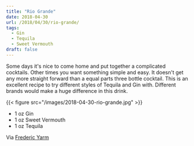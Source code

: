 ```yaml
---
title: "Rio Grande"
date: 2018-04-30
url: /2018/04/30/rio-grande/
tags:
  - Gin
  - Tequila
  - Sweet Vermouth
draft: false
---
```


Some days it's nice to come home and put together a complicated cocktails. Other times you want something simple and easy. It doesn't get any more straight forward than a equal parts three bottle cocktail. This is an excellent recipe to try different styles of Tequila and Gin with. Different brands would make a huge difference in this drink.


{{< figure src="/images/2018-04-30-rio-grande.jpg" >}}

* 1 oz Gin
* 1 oz Sweet Vermouth
* 1 oz Tequila


Via [Frederic Yarm](https://www.instagram.com/p/BcMC4bBg3si/)